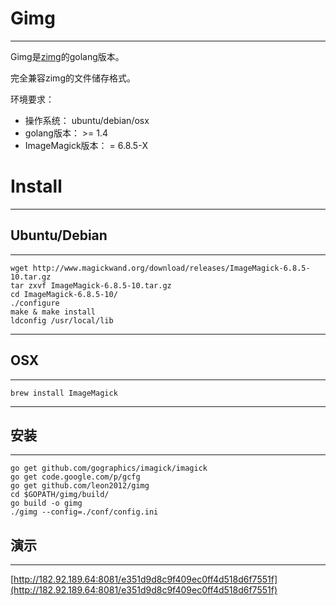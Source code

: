 # Gimg

----------
Gimg是[zimg](https://github.com/buaazp/zimg)的golang版本。

完全兼容zimg的文件储存格式。

环境要求：

* 操作系统： ubuntu/debian/osx
* golang版本： >= 1.4
* ImageMagick版本： = 6.8.5-X





# Install

----------
## Ubuntu/Debian

----------
	wget http://www.magickwand.org/download/releases/ImageMagick-6.8.5-10.tar.gz
	tar zxvf ImageMagick-6.8.5-10.tar.gz
	cd ImageMagick-6.8.5-10/
	./configure
	make & make install
	ldconfig /usr/local/lib
----------
## OSX

----------
	brew install ImageMagick
	
----------
## 安装
----------
	go get github.com/gographics/imagick/imagick
	go get code.google.com/p/gcfg
	go get github.com/leon2012/gimg
	cd $GOPATH/gimg/build/
	go build -o gimg
	./gimg --config=./conf/config.ini
	
	
## 演示
----------
[http://182.92.189.64:8081/e351d9d8c9f409ec0ff4d518d6f7551f](http://182.92.189.64:8081/e351d9d8c9f409ec0ff4d518d6f7551f)

	
	
	

	
	



